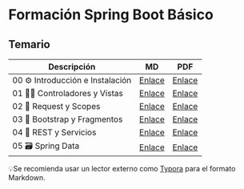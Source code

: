# Formación Spring Boot Básico

## Temario

| Descripción                     | MD                                                | PDF                                                 |
|---------------------------------| ------------------------------------------------- | --------------------------------------------------- |
| 00 ⚙ Introducción e Instalación | [Enlace](docs/md/00-Intro.md)  | [Enlace](docs/pdf/00-Intro.pdf)  |
| 01 👮‍♀️ Controladores y Vistas | [Enlace](docs/md/01-ControladoresVistas.md) | [Enlace](docs/pdf/01-ControladoresVistas.pdf) |
| 02 📩 Request y Scopes          | [Enlace](docs/md/02-Scopes.md)          | [Enlace](docs/pdf/02-Scopes.pdf)          |
| 03 🧩 Bootstrap y Fragmentos    | [Enlace](docs/md/03-Bootstrap.md)                 | [Enlace](docs/pdf/03-Bootstrap.pdf)                 |
| 04 🔌 REST y Servicios          | [Enlace](docs/md/04-Rest.md)                      | [Enlace](docs/pdf/04-Rest.pdf)                      |
| 05 🗃️ Spring Data              | [Enlace](docs/md/05-SpringData.md)                | [Enlace](docs/pdf/05-SpringData.pdf)                |

💡Se recomienda usar un lector externo como [Typora](https://typora.io/#download) para el formato Markdown.
